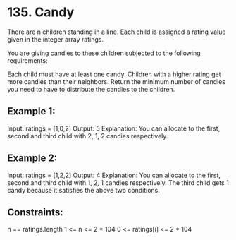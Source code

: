 # 135. Candy

There are n children standing in a line. Each child is assigned a rating value given in the integer array ratings.

You are giving candies to these children subjected to the following requirements:

Each child must have at least one candy.
Children with a higher rating get more candies than their neighbors.
Return the minimum number of candies you need to have to distribute the candies to the children.

## Example 1:
Input: ratings = [1,0,2]
Output: 5
Explanation: You can allocate to the first, second and third child with 2, 1, 2 candies respectively.

## Example 2:
Input: ratings = [1,2,2]
Output: 4
Explanation: You can allocate to the first, second and third child with 1, 2, 1 candies respectively.
The third child gets 1 candy because it satisfies the above two conditions.

## Constraints:
n == ratings.length
1 <= n <= 2 * 104
0 <= ratings[i] <= 2 * 104